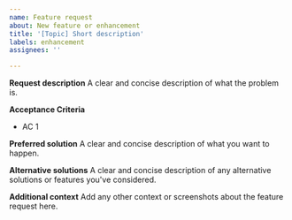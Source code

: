 ```yaml
---
name: Feature request
about: New feature or enhancement
title: '[Topic] Short description'
labels: enhancement
assignees: ''

---
```


**Request description**
A clear and concise description of what the problem is.

**Acceptance Criteria**
- AC 1

**Preferred solution**
A clear and concise description of what you want to happen.

**Alternative solutions**
A clear and concise description of any alternative solutions or features you've considered.

**Additional context**
Add any other context or screenshots about the feature request here.
